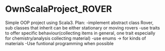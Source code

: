 # OwnScalaProject_ROVER
Simple OOP project using Scala3. 
Plan: 
-implement abstract class Rover, sub classes that inherit can be either stationary or moving rovers
-use traits to offer specific behaviour(collecting items in general, one trait especially for chemistry/analysis collecting material)
-use enums -> for kinds of materials
-Use funtional programming when possible
